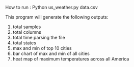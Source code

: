 How to run :
Python us_weather.py data.csv

This program will generate the following outputs:
1. total samples
2. total columns 
3. total time parsing the file 
4. total states
5. max and min of top 10 cities 
6. bar chart of max and min of all cities 
7. heat map of maximum temperatures across all America



